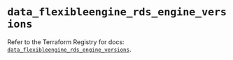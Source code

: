 # `data_flexibleengine_rds_engine_versions`

Refer to the Terraform Registry for docs: [`data_flexibleengine_rds_engine_versions`](https://registry.terraform.io/providers/flexibleenginecloud/flexibleengine/1.46.0/docs/data-sources/rds_engine_versions).
